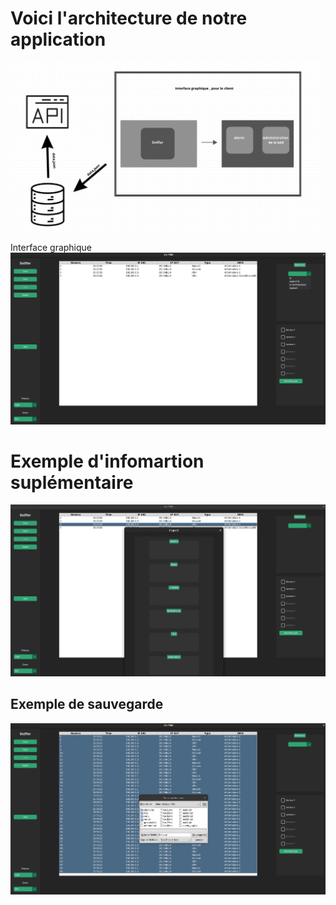 # Voici l'architecture de notre application


![Alt text](img/architectureprojet.png)


Interface graphique
![Alt text](img/page1.png)

# Exemple d'infomartion suplémentaire
![Alt text](img/page2.png)

## Exemple de sauvegarde 
![Alt text](img/page3.png)

